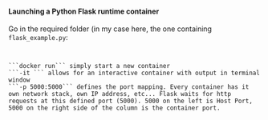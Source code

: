 <H4> Launching a Python Flask runtime container</H4>

Go in the required folder (in my case here, the one containing ```flask_example.py```:

```docker run -it --name myflask1 -p 5000:5000


```docker run``` simply start a new container
```-it ``` allows for an interactive container with output in terminal window
```-p 5000:5000``` defines the port mapping. Every container has it own network stack, own IP address, etc... Flask waits for http requests at this defined port (5000). 5000 on the left is Host Port, 5000 on the right side of the column is the container port.

